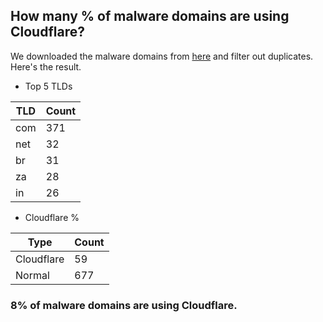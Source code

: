 ## How many % of malware domains are using Cloudflare?


We downloaded the malware domains from [here](https://urlhaus.abuse.ch) and filter out duplicates.
Here's the result.


[//]: # (start replacement)


- Top 5 TLDs

| TLD | Count |
| --- | --- |
| com | 371 |
| net | 32 |
| br | 31 |
| za | 28 |
| in | 26 |


- Cloudflare %

| Type | Count |
| --- | --- |
| Cloudflare | 59 |
| Normal | 677 |


### 8% of malware domains are using Cloudflare.